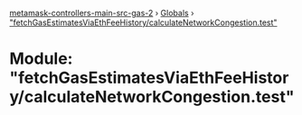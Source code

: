 [metamask-controllers-main-src-gas-2](../README.md) › [Globals](../globals.md) › ["fetchGasEstimatesViaEthFeeHistory/calculateNetworkCongestion.test"](_fetchgasestimatesviaethfeehistory_calculatenetworkcongestion_test_.md)

# Module: "fetchGasEstimatesViaEthFeeHistory/calculateNetworkCongestion.test"


